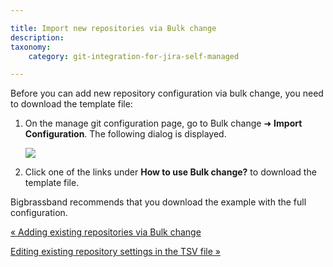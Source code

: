 ```yaml
---

title: Import new repositories via Bulk change
description:
taxonomy:
    category: git-integration-for-jira-self-managed

---
```

Before you can add new repository configuration via bulk change, you need to download the template file:

1.  On the manage git configuration page, go to Bulk change ➜ **Import Configuration**. The following dialog is displayed.

    ![](https://bigbrassband.atlassian.net/wiki/download/thumbnails/1930397912/bulk-change-import-repo-cfg(c).png?version=1&modificationDate=1630642864588&cacheVersion=1&api=v2&width=578&height=424)
2.  Click one of the links under **How to use Bulk change?** to download the template file.


Bigbrassband recommends that you download the example with the full configuration.

[« Adding existing repositories via Bulk change](/wiki/spaces/GIJDC/pages/1930397888/Import+existing+repositories+via+Bulk+change)

[Editing existing repository settings in the TSV file »](/wiki/spaces/GIJDC/pages/1930397941/Editing+existing+repository+settings+in+the+TSV+File)

